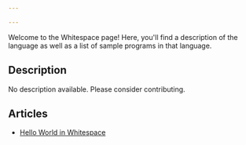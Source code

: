 ```yaml
---

---
```


Welcome to the Whitespace page! Here, you'll find a description of the language as well as a list of sample programs in that language.

## Description

No description available. Please consider contributing.

## Articles

- [Hello World in Whitespace](https://sampleprograms.io/projects/hello-world/whitespace)
